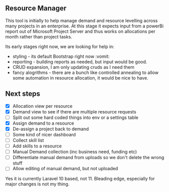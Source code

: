 ## Resource Manager

This tool is initially to help manage demand and resource levelling across many projects in an enterprise. 
At this stage it expects input from a powerBi report out of Microsoft Project Server and thus works on allocations per month rather than project tasks.

Its early stages right now, we are looking for help in:

* styling - its default Bootstrap right now :vomit:
* reporting - building reports as needed, but input would be good.
* CRUD expansion, I am only updating cruds as I need them
* fancy alogrithms - there are a bunch like controlled annealing to allow some automation in resource allocation, it would be nice to have.

## Next steps

- [X] Allocation view per resource
- [X] Demand view to see if there are multiple resource requests
- [ ] Split out some hard coded things into env or a settings table
- [X] Assign demand to a resource
- [X] De-assign a project back to demand
- [ ] Some kind of nicer dashboard
- [ ] Collect skill list
- [ ] Add skills to a resource
- [ ] Manual Demand collection (inc business need, funding etc)
- [ ] Differentiate manual demand from uploads so we don't delete the wrong stuff
- [ ] Allow editing of manual demand, but not uploaded

Yes it is currently Laravel 10 based, not 11. Bleading edge, especially for major changes is not my thing.
